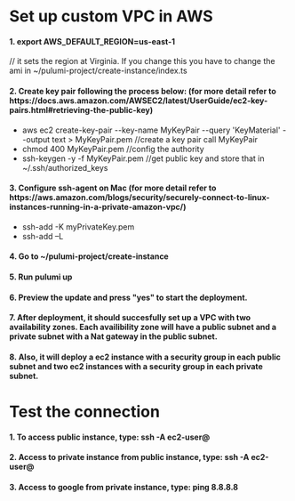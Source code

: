 <h1> Set up custom VPC in AWS </h1>
<h4> 1. export AWS_DEFAULT_REGION=us-east-1 </h4>   // it sets the region at Virginia. If you change this you have to change the ami in ~/pulumi-project/create-instance/index.ts

<h4> 
   2. Create key pair following the process below: (for more detail refer to https://docs.aws.amazon.com/AWSEC2/latest/UserGuide/ec2-key-pairs.html#retrieving-the-public-key)
</h4>
<ul> 
     <li>  aws ec2 create-key-pair --key-name MyKeyPair --query 'KeyMaterial' --output text > MyKeyPair.pem  //create a key pair call MyKeyPair </li>
     <li>  chmod 400 MyKeyPair.pem    //config the authority </li>
     <li>  ssh-keygen -y -f MyKeyPair.pem  //get public key and store that in ~/.ssh/authorized_keys </li>
</ul>

<h4> 3. Configure ssh-agent on Mac (for more detail refer to https://aws.amazon.com/blogs/security/securely-connect-to-linux-instances-running-in-a-private-amazon-vpc/) 
</h4>
<ul>
    <li>  ssh-add -K myPrivateKey.pem </li>
    <li>  ssh-add –L </li>
</ul>
<h4> 4. Go to ~/pulumi-project/create-instance </h4>

<h4> 5. Run pulumi up </h4>

<h4> 6. Preview the update and press "yes" to start the deployment. </h4>

<h4> 7. After deployment, it should succesfully set up a VPC with two availability zones. Each availibility zone will have a public subnet and a private subnet with a Nat gateway in the public subnet. </h4>

<h4> 8. Also, it will deploy a ec2 instance with a security group in each public subnet and two ec2 instances with a security group in each private subnet. </h4>



<h1> Test the connection </h1>

<h4> 1. To access public instance, type: ssh -A ec2-user@<public instance’s DNS> </h4>

<h4> 2. Access to private instance from public instance, type: ssh -A ec2-user@<private instance’s private Ip> </h4>

<h4> 3. Access to google from private instance, type: ping 8.8.8.8 </h4>





